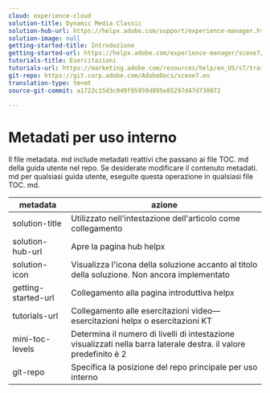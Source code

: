 ```yaml
---
cloud: experience-cloud
solution-title: Dynamic Media Classic
solution-hub-url: https://helpx.adobe.com/support/experience-manager.html
solution-image: null
getting-started-title: Introduzione
getting-started-url: https://helpx.adobe.com/experience-manager/scene7/topics/getting-started.html
tutorials-title: Esercitazioni
tutorials-url: https://marketing.adobe.com/resources/help/en_US/s7/training-videos/
git-repo: https://git.corp.adobe.com/AdobeDocs/scene7.en
translation-type: tm+mt
source-git-commit: a1722c15d3c049f05959d895e85297d47d730872

---
```



# Metadati per uso interno

Il file metadata. md include metadati reattivi che passano ai file TOC. md della guida utente nel repo. Se desiderate modificare il contenuto metadati. md per qualsiasi guida utente, eseguite questa operazione in qualsiasi file TOC. md.

| metadata | azione |
|--- |--- |
| solution-title | Utilizzato nell'intestazione dell'articolo come collegamento |
| solution-hub-url | Apre la pagina hub helpx |
| solution-icon | Visualizza l'icona della soluzione accanto al titolo della soluzione. Non ancora implementato |
| getting-started-url | Collegamento alla pagina introduttiva helpx |
| tutorials-url | Collegamento alle esercitazioni video—esercitazioni helpx o esercitazioni KT |
| mini-toc-levels | Determina il numero di livelli di intestazione visualizzati nella barra laterale destra. il valore predefinito è 2 |
| git-repo | Specifica la posizione del repo principale per uso interno |
